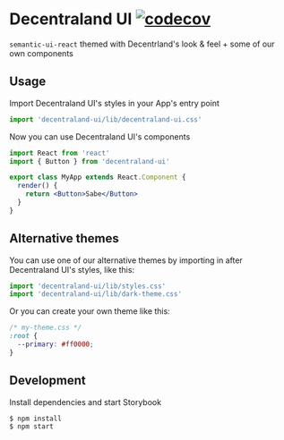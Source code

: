 # Decentraland UI [![codecov](https://codecov.io/gh/decentraland/ui/branch/master/graph/badge.svg)](https://codecov.io/gh/decentraland/ui)

`semantic-ui-react` themed with Decentrland's look & feel + some of our own components

## Usage

Import Decentraland UI's styles in your App's entry point

```jsx
import 'decentraland-ui/lib/decentraland-ui.css'
```

Now you can use Decentraland UI's components

```jsx
import React from 'react'
import { Button } from 'decentraland-ui'

export class MyApp extends React.Component {
  render() {
    return <Button>Sabe</Button>
  }
}
```

## Alternative themes

You can use one of our alternative themes by importing in after Decentraland UI's styles, like this:

```jsx
import 'decentraland-ui/lib/styles.css'
import 'decentraland-ui/lib/dark-theme.css'
```

Or you can create your own theme like this:

```css
/* my-theme.css */
:root {
  --primary: #ff0000;
}
```

## Development

Install dependencies and start Storybook

```
$ npm install
$ npm start
```
